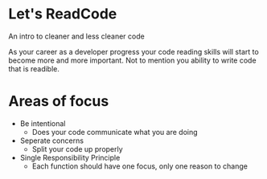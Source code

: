 # Let's ReadCode

An intro to cleaner and less cleaner code

As your career as a developer progress your code reading skills will start to become more and more important. Not to mention you ability to write code that is readible. 

# Areas of focus

* Be intentional
    * Does your code communicate what you are doing
* Seperate concerns
    * Split your code up properly
* Single Responsibility Principle
    * Each function should have one focus, only one reason to change
